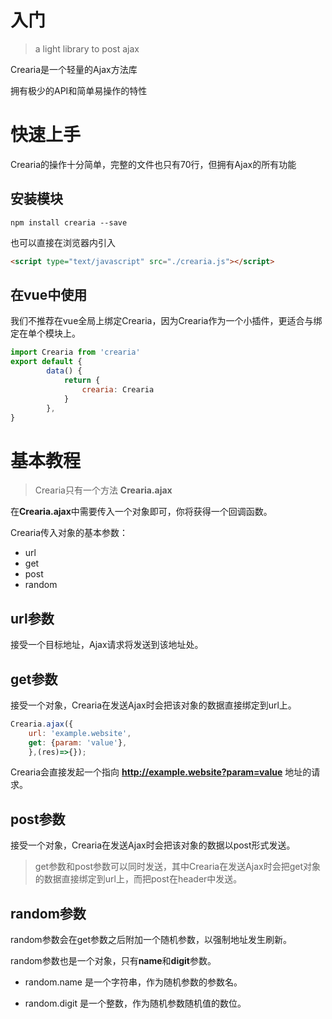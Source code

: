 # 入门 

> a light library to post ajax

Crearia是一个轻量的Ajax方法库

拥有极少的API和简单易操作的特性

# 快速上手

Crearia的操作十分简单，完整的文件也只有70行，但拥有Ajax的所有功能

## 安装模块

```CMD
npm install crearia --save
```

也可以直接在浏览器内引入

```HTML
<script type="text/javascript" src="./crearia.js"></script>
```

## 在vue中使用

我们不推荐在vue全局上绑定Crearia，因为Crearia作为一个小插件，更适合与绑定在单个模块上。

```javascript
import Crearia from 'crearia'
export default {
		data() {
			return {
				crearia: Crearia
			}
		},
}

```

# 基本教程

> Crearia只有一个方法 **Crearia.ajax**

在**Crearia.ajax**中需要传入一个对象即可，你将获得一个回调函数。

Crearia传入对象的基本参数：

* url
* get
* post
* random

## url参数

接受一个目标地址，Ajax请求将发送到该地址处。

## get参数

接受一个对象，Crearia在发送Ajax时会把该对象的数据直接绑定到url上。

```javascript
Crearia.ajax({
	url: 'example.website',
	get: {param: 'value'},
	},(res)=>{});

```

Crearia会直接发起一个指向 **http://example.website?param=value** 地址的请求。

## post参数

接受一个对象，Crearia在发送Ajax时会把该对象的数据以post形式发送。

> get参数和post参数可以同时发送，其中Crearia在发送Ajax时会把get对象的数据直接绑定到url上，而把post在header中发送。

## random参数

random参数会在get参数之后附加一个随机参数，以强制地址发生刷新。

random参数也是一个对象，只有**name**和**digit**参数。

* random.name 是一个字符串，作为随机参数的参数名。

* random.digit 是一个整数，作为随机参数随机值的数位。